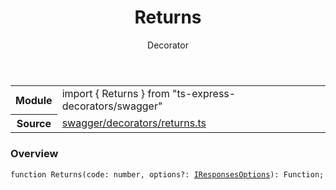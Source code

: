 <header class="symbol-info-header">    <h1 id="returns">Returns</h1>    <label class="symbol-info-type-label decorator">Decorator</label>      </header>
<section class="symbol-info">      <table class="is-full-width">        <tbody>        <tr>          <th>Module</th>          <td>            <div class="lang-typescript">                <span class="token keyword">import</span> { Returns }                 <span class="token keyword">from</span>                 <span class="token string">"ts-express-decorators/swagger"</span>                            </div>          </td>        </tr>        <tr>          <th>Source</th>          <td>            <a href="https://romakita.github.io/ts-express-decorators/#//blob/v2.3.4/src/swagger/decorators/returns.ts#L0-L0">                swagger/decorators/returns.ts            </a>        </td>        </tr>                </tbody>      </table>    </section>

### Overview

<pre><code class="typescript-lang">function <span class="token function">Returns</span><span class="token punctuation">(</span>code<span class="token punctuation">:</span> <span class="token keyword">number</span><span class="token punctuation">,</span> options?<span class="token punctuation">:</span> <a href="#api/swagger/iresponsesoptions"><span class="token">IResponsesOptions</span></a><span class="token punctuation">)</span><span class="token punctuation">:</span> Function<span class="token punctuation">;</span></code></pre>
